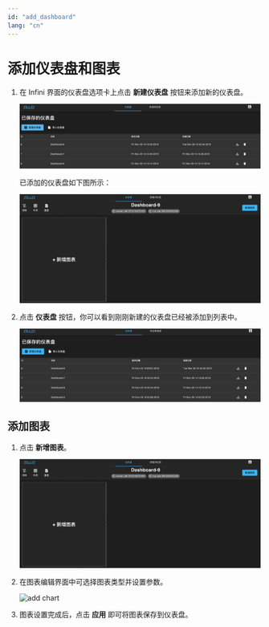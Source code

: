 ```yaml
---
id: "add_dashboard"
lang: "cn"
---
```

# 添加仪表盘和图表

1. 在 Infini 界面的仪表盘选项卡上点击 **新建仪表盘** 按钮来添加新的仪表盘。

    ![添加仪表盘](../assets/dashboard-list.png)

    已添加的仪表盘如下图所示：

    ![空白的仪表盘](../assets/empty-dashboard.png)

2. 点击 **仪表盘** 按钮，你可以看到刚刚新建的仪表盘已经被添加到列表中。

    ![已添加](../assets/new-dashboard-added.png)

## 添加图表

1. 点击 **新增图表**。

    ![Empy Dashboard](../assets/empty-dashboard.png)

2. 在图表编辑界面中可选择图表类型并设置参数。

    ![add chart](../assets/add-chart.png)

3. 图表设置完成后，点击 **应用** 即可将图表保存到仪表盘。
